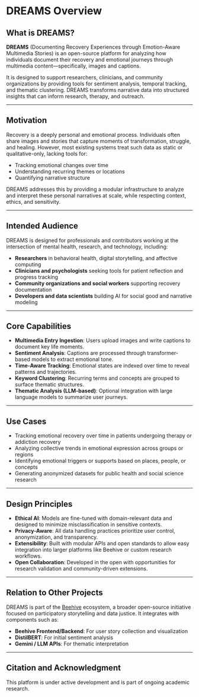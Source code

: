 # DREAMS Overview

## What is DREAMS?

**DREAMS** (Documenting Recovery Experiences through Emotion-Aware Multimedia Stories) is an open-source platform for analyzing how individuals document their recovery and emotional journeys through multimedia content—specifically, images and captions.

It is designed to support researchers, clinicians, and community organizations by providing tools for sentiment analysis, temporal tracking, and thematic clustering. DREAMS transforms narrative data into structured insights that can inform research, therapy, and outreach.

---

## Motivation

Recovery is a deeply personal and emotional process. Individuals often share images and stories that capture moments of transformation, struggle, and healing. However, most existing systems treat such data as static or qualitative-only, lacking tools for:

- Tracking emotional changes over time
- Understanding recurring themes or locations
- Quantifying narrative structure

DREAMS addresses this by providing a modular infrastructure to analyze and interpret these personal narratives at scale, while respecting context, ethics, and sensitivity.

---

## Intended Audience

DREAMS is designed for professionals and contributors working at the intersection of mental health, research, and technology, including:

- **Researchers** in behavioral health, digital storytelling, and affective computing
- **Clinicians and psychologists** seeking tools for patient reflection and progress tracking
- **Community organizations and social workers** supporting recovery documentation
- **Developers and data scientists** building AI for social good and narrative modeling

---

## Core Capabilities

- **Multimedia Entry Ingestion**: Users upload images and write captions to document key life moments.
- **Sentiment Analysis**: Captions are processed through transformer-based models to extract emotional tone.
- **Time-Aware Tracking**: Emotional states are indexed over time to reveal patterns and trajectories.
- **Keyword Clustering**: Recurring terms and concepts are grouped to surface thematic structures.
- **Thematic Analysis (LLM-based)**: Optional integration with large language models to summarize user journeys.

---

## Use Cases

- Tracking emotional recovery over time in patients undergoing therapy or addiction recovery
- Analyzing collective trends in emotional expression across groups or regions
- Identifying emotional triggers or supports based on places, people, or concepts
- Generating anonymized datasets for public health and social science research

---

## Design Principles

- **Ethical AI**: Models are fine-tuned with domain-relevant data and designed to minimize misclassification in sensitive contexts.
- **Privacy-Aware**: All data handling practices prioritize user control, anonymization, and transparency.
- **Extensibility**: Built with modular APIs and open standards to allow easy integration into larger platforms like Beehive or custom research workflows.
- **Open Collaboration**: Developed in the open with opportunities for research validation and community-driven extensions.

---

## Relation to Other Projects

DREAMS is part of the [Beehive](https://github.com/kathiraveluLab/beehive) ecosystem, a broader open-source initiative focused on participatory storytelling and data justice. It integrates with components such as:

- **Beehive Frontend/Backend**: For user story collection and visualization
- **DistilBERT**: For initial sentiment analysis
- **Gemini / LLM APIs**: For thematic interpretation

---

## Citation and Acknowledgment

This platform is under active development and is part of ongoing academic research.



